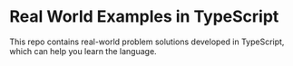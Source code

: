 # Real World Examples in TypeScript
This repo contains real-world problem solutions developed in TypeScript, which can help you learn the language.
